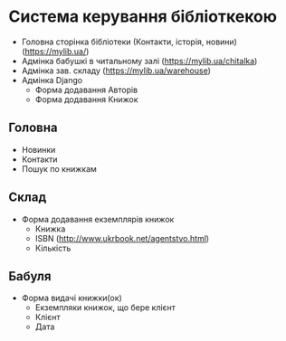 # Система керування бібліоткекою

* Головна сторінка бібліотеки (Контакти, історія, новини) (https://mylib.ua/)
* Адмінка бабушкі в читальному залі (https://mylib.ua/chitalka)
* Адмінка зав. складу (https://mylib.ua/warehouse)
* Адмінка Django
  * Форма додавання Авторів
  * Форма додавання Книжок

## Головна
  * Новинки
  * Контакти
  * Пошук по книжкам

## Склад
  * Форма додавання екземплярів книжок
    * Книжка
    * ISBN (http://www.ukrbook.net/agentstvo.html)
    * Кількість

## Бабуля
  * Форма видачі книжки(ок)
    * Екземпляки книжок, що бере клієнт
    * Клієнт
    * Дата
